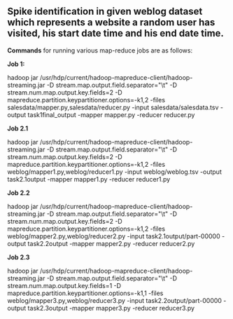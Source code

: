 ## Spike identification in given weblog dataset which represents a website a random user has visited, his start date time and his end date time.

**Commands** for running various map-reduce jobs are as follows:

**Job 1:**

hadoop jar /usr/hdp/current/hadoop-mapreduce-client/hadoop-streaming.jar -D stream.map.output.field.separator="\t" -D stream.num.map.output.key.fields=2 -D mapreduce.partition.keypartitioner.options=-k1,2 -files salesdata/mapper.py,salesdata/reducer.py -input salesdata/salesdata.tsv -output task1final_output -mapper mapper.py -reducer reducer.py


**Job 2.1**

hadoop jar /usr/hdp/current/hadoop-mapreduce-client/hadoop-streaming.jar -D stream.map.output.field.separator="\t" -D stream.num.map.output.key.fields=2 -D mapreduce.partition.keypartitioner.options=-k1,2 -files weblog/mapper1.py,weblog/reducer1.py -input weblog/weblog.tsv -output task2.1output -mapper mapper1.py -reducer reducer1.py

**Job 2.2**

hadoop jar /usr/hdp/current/hadoop-mapreduce-client/hadoop-streaming.jar -D stream.map.output.field.separator="\t" -D stream.num.map.output.key.fields=2 -D mapreduce.partition.keypartitioner.options=-k1,2 -files weblog/mapper2.py,weblog/reducer2.py -input task2.1output/part-00000  -output task2.2output -mapper mapper2.py -reducer reducer2.py

**Job 2.3**

hadoop jar /usr/hdp/current/hadoop-mapreduce-client/hadoop-streaming.jar -D stream.map.output.field.separator="\t" -D stream.num.map.output.key.fields=1 -D mapreduce.partition.keypartitioner.options=-k1,1 -files weblog/mapper3.py,weblog/reducer3.py -input task2.2output/part-00000  -output task2.3output -mapper mapper3.py -reducer reducer3.py

